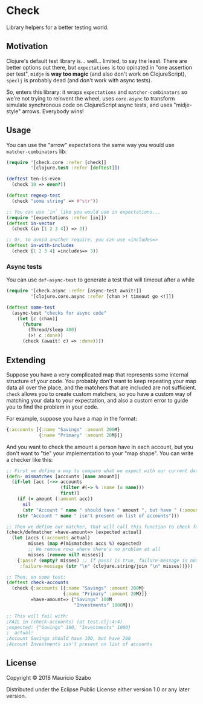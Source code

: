 # Check

Library helpers for a better testing world.

## Motivation
Clojure's default test library is... well... limited, to say the least. There are better options out there, but `expectations` is too opinated in "one assertion per test", `midje` is **way too magic** (and also don't work on ClojureScript), `speclj` is probably dead (and don't work with async tests).

So, enters this library: it wraps `expectations` and `matcher-combinators` so we're not trying to reinvent the wheel, uses `core.async` to transform simulate synchronous code on ClojureScript async tests, and uses "midje-style" arrows. Everybody wins!

## Usage

You can use the "arrow" expectations the same way you would use `matcher-combinators` lib:

```clojure
(require '[check.core :refer [check]]
         '[clojure.test :refer [deftest]])

(deftest ten-is-even
  (check 10 => even?))

(deftest regexp-test
  (check "some string" => #"str"))

;; You can use `in` like you would use in expectations...
(require '[expectations :refer [in]])
(deftest in-vector
  (check (in [1 2 3 4]) => 3))

;; Or, to avoid another require, you can use =includes=>
(deftest in-with-includes
  (check [1 2 3 4] =includes=> 3))
```

### Async tests

You can use `def-async-test` to generate a test that will timeout after a while
```clojure
(require '[check.async :refer [async-test await!]]
         '[clojure.core.async :refer [chan >! timeout go <!]])

(deftest some-test
  (async-test "checks for async code"
    (let [c (chan)]
      (future
        (Thread/sleep 400)
        (>! c :done))
      (check (await! c) => :done))))
```

## Extending
Suppose you have a very complicated map that represents some internal structure of your code. You probably don't want to keep repeating your map data all over the place, and the matchers that are included are not sufficient. `check` allows you to create custom matchers, so you have a custom way of matching your data to your expectation, and also a custom error to guide you to find the problem in your code.

For example, suppose you have a map in the format:
```clojure
{:accounts [{:name "Savings" :amount 200M}
            {:name "Primary" :amount 20M}]}
```

And you want to check the amount a person have in each account, but you don't want to "tie" your implementation to your "map shape". You can write a checker like this:

```clojure
;; First we define a way to compare what we expect with our current data:
(defn- mismatches [accounts [name amount]]
  (if-let [acc (->> accounts
                    (filter #(-> % :name (= name)))
                    first)]
    (if (= amount (:amount acc))
      nil
      (str "Account " name " should have " amount ", but have " (:amount acc)))
    (str "Account " name " isn't present on list of accounts")))

;; Then we define our matcher, that will call this function to check for problems:
(check/defmatcher =have-amount=> [expected actual]
  (let [accs (:accounts actual)
        misses (map #(mismatches accs %) expected)
        ;; We remove rows where there's no problem at all
        misses (remove nil? misses)]
    {:pass? (empty? misses) ;; If pass? is true, failure-message is not needed
     :failure-message (str "\n" (clojure.string/join "\n" misses))}))

;; Then, on some test:
(deftest check-accounts
  (check {:accounts [{:name "Savings" :amount 200M}
                     {:name "Primary" :amount 20M}]}
         =have-amount=> {"Savings" 100M
                         "Investments" 1000M}))

;; This will fail with:
;FAIL in (check-accounts) (at test.clj:4:4)
;expected: {"Savings" 100, "Investments" 1000}
;  actual:
;Account Savings should have 100, but have 200
;Account Investments isn't present on list of accounts
```

## License

Copyright © 2018 Maurício Szabo

Distributed under the Eclipse Public License either version 1.0 or any later version.
